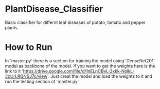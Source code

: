 # PlantDisease_Classifier
Basic classifier for differnt leaf diseases of potato, tomato and pepper plants.

# How to Run
In 'master.py' there is a section for training the model using 'DenseNet201' model as backbone of the model. If you want to get the weights here is the link to it 'https://drive.google.com/file/d/1nELnCBvL-2xkk-NolkL-3cUrLRQNSJ7c/view'.
Just creat the model and load the weights to it and run the testing section of 'master.py'

